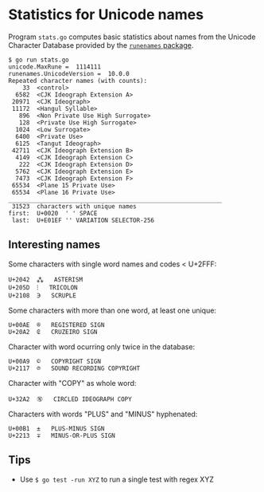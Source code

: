 # Statistics for Unicode names

Program `stats.go` computes basic statistics about names from the Unicode Character Database provided by the [`runenames` package](https://godoc.org/golang.org/x/text/unicode/runenames).

```
$ go run stats.go
unicode.MaxRune =  1114111
runenames.UnicodeVersion =  10.0.0
Repeated character names (with counts):
    33	<control>
  6582	<CJK Ideograph Extension A>
 20971	<CJK Ideograph>
 11172	<Hangul Syllable>
   896	<Non Private Use High Surrogate>
   128	<Private Use High Surrogate>
  1024	<Low Surrogate>
  6400	<Private Use>
  6125	<Tangut Ideograph>
 42711	<CJK Ideograph Extension B>
  4149	<CJK Ideograph Extension C>
   222	<CJK Ideograph Extension D>
  5762	<CJK Ideograph Extension E>
  7473	<CJK Ideograph Extension F>
 65534	<Plane 15 Private Use>
 65534	<Plane 16 Private Use>
____________________________________________________________
 31523	characters with unique names
first:	U+0020	' '	SPACE
 last:	U+E01EF	'󠇯'	VARIATION SELECTOR-256
```

## Interesting names

Some characters with single word names and codes < U+2FFF:

```
U+2042	⁂	ASTERISM
U+205D	⁝	TRICOLON
U+2108	℈	SCRUPLE
```

Some characters with more than one word, at least one unique:

```
U+00AE	®	REGISTERED SIGN
U+20A2	₢	CRUZEIRO SIGN
```

Character with word ocurring only twice in the database:

```
U+00A9	©	COPYRIGHT SIGN
U+2117	℗	SOUND RECORDING COPYRIGHT
```

Character with "COPY" as whole word:

```
U+32A2	㊢	CIRCLED IDEOGRAPH COPY
```

Characters with words "PLUS" and "MINUS" hyphenated:

```
U+00B1	±	PLUS-MINUS SIGN
U+2213	∓	MINUS-OR-PLUS SIGN
```

## Tips

* Use `$ go test -run XYZ` to run a single test with regex XYZ
